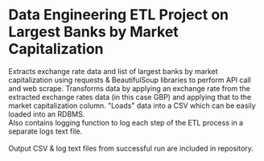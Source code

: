 # Data Engineering ETL Project on Largest Banks by Market Capitalization
Extracts exchange rate data and list of largest banks by market capitalization using requests & BeautifulSoup libraries to perform API call and web scrape. Transforms data by applying an exchange rate from the extracted exchange rates data (in this case GBP) and applying that to the market capitalization column. "Loads" data into a CSV which can be easily loaded into an RDBMS. 
<br /> Also contains logging function to log each step of the ETL process in a separate logs text file.
<br /> <br />
Output CSV & log text files from successful run are included in repository.
